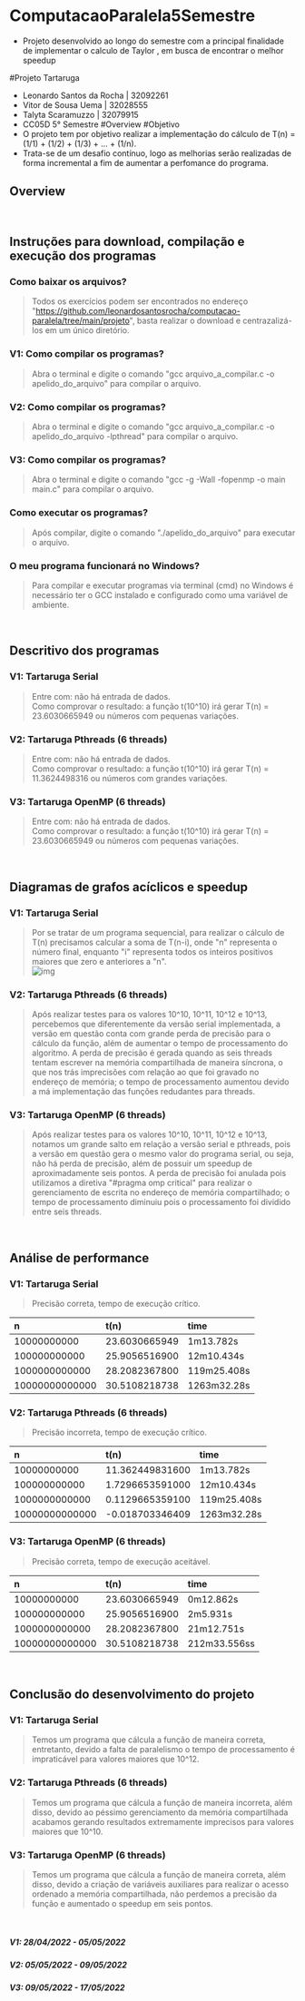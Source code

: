 # ComputacaoParalela5Semestre
- Projeto desenvolvido ao longo do semestre com a principal finalidade de implementar o calculo de Taylor , em busca de encontrar o melhor speedup

#Projeto Tartaruga
- Leonardo Santos da Rocha | 32092261
- Vitor de Sousa Uema | 32028555
- Talyta Scaramuzzo | 32079915
- CC05D  5° Semestre
#Overview
#Objetivo
- O projeto tem por objetivo realizar a implementação do cálculo de T(n) = (1/1) + (1/2) + (1/3) + ... + (1/n).
- Trata-se de um desafio contínuo, logo as melhorias serão realizadas de forma incremental a fim de aumentar a perfomance do programa.

## Overview

</br>

## Instruções para download, compilação e execução dos programas

### Como baixar os arquivos?
> Todos os exercícios podem ser encontrados no endereço "https://github.com/leonardosantosrocha/computacao-paralela/tree/main/projeto", basta realizar o download e centrazalizá-los em um único diretório.

### V1: Como compilar os programas?
> Abra o terminal e digite o comando "gcc arquivo_a_compilar.c -o apelido_do_arquivo" para compilar o arquivo.

### V2: Como compilar os programas?
> Abra o terminal e digite o comando "gcc arquivo_a_compilar.c -o apelido_do_arquivo -lpthread" para compilar o arquivo.

### V3: Como compilar os programas?
> Abra o terminal e digite o comando "gcc -g -Wall -fopenmp -o main main.c" para compilar o arquivo.

### Como executar os programas?
> Após compilar, digite o comando "./apelido_do_arquivo" para executar o arquivo.

### O meu programa funcionará no Windows?
> Para compilar e executar programas via terminal (cmd) no Windows é necessário ter o GCC instalado e configurado como uma variável de ambiente.

</br>

## Descritivo dos programas

### V1: Tartaruga Serial
> Entre com: não há entrada de dados.</br>
> Como comprovar o resultado: a função t(10^10) irá gerar T(n) = 23.6030665949 ou números com pequenas variações.

### V2: Tartaruga Pthreads (6 threads)
> Entre com: não há entrada de dados.</br>
> Como comprovar o resultado: a função t(10^10) irá gerar T(n) = 11.3624498316 ou números com grandes variações.

### V3: Tartaruga OpenMP (6 threads)
> Entre com: não há entrada de dados.</br>
> Como comprovar o resultado: a função t(10^10) irá gerar T(n) = 23.6030665949 ou números com pequenas variações.

</br>

## Diagramas de grafos acíclicos e speedup

### V1: Tartaruga Serial
> Por se tratar de um programa sequencial, para realizar o cálculo de T(n) precisamos calcular a soma de T(n-i), onde "n" representa o número final, enquanto "i" representa todos os inteiros positivos maiores que zero e anteriores a "n".</br>
> ![img](https://i.ibb.co/q0GgmZy/img.png)

### V2: Tartaruga Pthreads (6 threads)
> Após realizar testes para os valores 10^10, 10^11, 10^12 e 10^13, percebemos que diferentemente da versão serial implementada, a versão em questão conta com grande perda de precisão para o cálculo da função, além de aumentar o tempo de processamento do algoritmo. A perda de precisão é gerada quando as seis threads tentam escrever na memória compartilhada de maneira síncrona, o que nos trás imprecisões com relação ao que foi gravado no endereço de memória; o tempo de processamento aumentou devido a má implementação das funções redudantes para threads.</br>

### V3: Tartaruga OpenMP (6 threads)
> Após realizar testes para os valores 10^10, 10^11, 10^12 e 10^13, notamos um grande salto em relação a versão serial e pthreads, pois a versão em questão gera o mesmo valor do programa serial, ou seja, não há perda de precisão, além de possuir um speedup de aproximadamente seis pontos. A perda de precisão foi anulada pois utilizamos a diretiva "#pragma omp critical" para realizar o gerenciamento de escrita no endereço de memória compartilhado; o tempo de processamento diminuiu pois o processamento foi dividido entre seis threads.

</br>

## Análise de performance

### V1: Tartaruga Serial
> Precisão correta, tempo de execução crítico.

|         n           |      t(n)     |      time      |
| :------------------ | :------------ | :------------- |
| 10000000000         | 23.6030665949 | 1m13.782s      |
| 100000000000        | 25.9056516900 | 12m10.434s     |
| 1000000000000       | 28.2082367800 | 119m25.408s    |
| 10000000000000      | 30.5108218738 | 1263m32.28s    |


### V2: Tartaruga Pthreads (6 threads)
> Precisão incorreta, tempo de execução crítico.

|         n           |       t(n)      |      time      |
| :------------------ | :-------------- | :------------- |
| 10000000000         | 11.362449831600 | 1m13.782s      |
| 100000000000        | 1.7296653591000 | 12m10.434s     |
| 1000000000000       | 0.1129665359100 | 119m25.408s    |
| 10000000000000      | -0.018703346409 | 1263m32.28s    |

### V3: Tartaruga OpenMP (6 threads)
> Precisão correta, tempo de execução aceitável.

|         n           |      t(n)     |      time      |
| :------------------ | :------------ | :------------- |
| 10000000000         | 23.6030665949 | 0m12.862s      |
| 100000000000        | 25.9056516900 | 2m5.931s       |
| 1000000000000       | 28.2082367800 | 21m12.751s     |
| 10000000000000      | 30.5108218738 | 212m33.556ss   |

</br>

## Conclusão do desenvolvimento do projeto

### V1: Tartaruga Serial
> Temos um programa que cálcula a função de maneira correta, entretanto, devido a falta de paralelismo o tempo de processamento é impraticável para valores maiores que 10^12. </br>

### V2: Tartaruga Pthreads (6 threads)
> Temos um programa que cálcula a função de maneira incorreta, além disso, devido ao péssimo gerenciamento da memória compartilhada acabamos gerando resultados extremamente imprecisos para valores maiores que 10^10. </br>

### V3: Tartaruga OpenMP (6 threads)
> Temos um programa que cálcula a função de maneira correta, além disso, devido a criação de variáveis auxiliares para realizar o acesso ordenado a memória compartilhada, não perdemos a precisão da função e aumentado o speedup em seis pontos.

</br>

##### V1: 28/04/2022 - 05/05/2022
##### V2: 05/05/2022 - 09/05/2022
##### V3: 09/05/2022 - 17/05/2022
